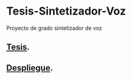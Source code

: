 # Tesis-Sintetizador-Voz
Proyecto de grado sintetizador de voz

## [**Tesis**](https://github.com/alejandro1403/Tesis-Sintetizador-Voz/blob/main/Tesis-sintetizador-texto-voz-espa%C3%B1ol.pdf).
## [**Despliegue**](https://colab.research.google.com/drive/10GRg8ji7REYJekUMtLBAJp1AEKtPMQHv?usp=sharing).
